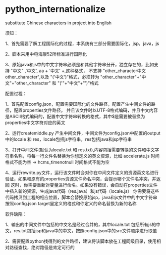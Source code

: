 python_internationalize
=======================

substitute Chinese characters in project into English

须知：

1、首先需要了解工程国际化的过程，本系统有三部分需要国际化，jsp，java，js

2、脚本采用中电海康52所标准进行国际化

3、原始java和js中的中文字符串必须是和其他字符串分开，独立存在的，比如支持 "中文" ,'中文',  aa + '中文' +,这种格式，
不支持  "other_character中文other_character",以及  "('中文')"格式，必须转为 "other_character"+"中文"+"other_character" 和 "('"+"中文"+"')"格式


配置过程：

1、首先配置config.json，配置需要国际化的文件路径，配置产生中间文件的路径，配置properties文件路径，
并且该文件时以UTF-8格式编码，并且中文内容是ASCII格式编码的，配置中文字符串转换的格式，其中$是需要被替换为properties中文字符对应的英文

2、运行createmiddle.py 产生中间文件，中间文件为config.json中配置的output中的locale 和 res，locale包括js字符串，res包括java和jsp字符串

3、打开中间文件(默认为locale.txt 和 res.txt),内容包括需要转换的文件和中文字符串名称，将每一行文件名替换为你想定义的英文资源，比如 
accelerate.js 时间格式不能为空  -> hcms_timenotnull 时间格式不能为空

4、运行rewrite.py文件，运行该文件时会对你在中间文件定义的资源英文名进行验证，如果和原有的properties资源文件命名冲突，会提示哪个文件名冲突，并返回
这时，你需要重新对变量进行命名。如果没有错误，会自动在properties文件中插入新的资源，生成java代码（res.java）和js代码（locale.js）
你需要将这些代码拷贝到工程的相应位置，脚本会替换原始jsp，java和js文件中的中文字符串按照config.json target里定义的格式和你定义的命名替换为新的名称

软件缺陷：

1、输出的中间文件中包括的中文名是经过合并的，其中locale.txt 包括所有js的中文，res.txt包括jsp和java中的中文，按照config.json中的src文件顺序进行取值

2、需要配置python找得到的文件路径，建议将该脚本放在工程同级目录，使用相对路径查找，绝对路径是肯定可行的
